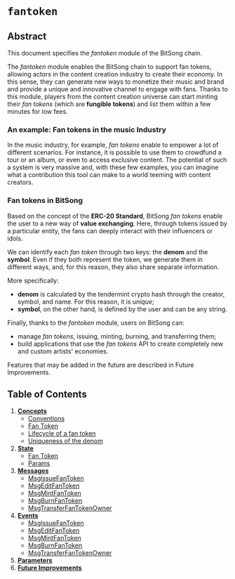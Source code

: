 # `fantoken`

## Abstract

This document specifies the _fantoken_ module of the BitSong chain.

The _fantoken_ module enables the BitSong chain to support fan tokens, allowing actors in the content creation industry to create their economy. In this sense, they can generate new ways to monetize their music and brand and provide a unique and innovative channel to engage with fans. Thanks to this module, players from the content creation universe can start minting their _fan tokens_ (which are **fungible tokens**) and list them within a few minutes for low fees.

### An example: Fan tokens in the music Industry

In the music industry, for example, _fan tokens_ enable to empower a lot of different scenarios. For instance, it is possible to use them to crowdfund a tour or an album, or even to access exclusive content. The potential of such a system is very massive and, with these few examples, you can imagine what a contribution this tool can make to a world teeming with content creators.

### Fan tokens in BitSong

Based on the concept of the **ERC-20 Standard**, BitSong _fan tokens_ enable the user to a new way of **value exchanging**. Here, through tokens issued by a particular entity, the fans can deeply interact with their influencers or idols.

We can identify each _fan token_ through two keys: the **denom** and the **symbol**.
Even if they both represent the token, we generate them in different ways, and, for this reason, they also share separate information.

More specifically:

- **denom** is calculated by the tendermint crypto hash through the creator, symbol, and name. For this reason, it is _unique_;
- **symbol**, on the other hand, is defined by the user and can be any string.

Finally, thanks to the _fantoken_ module, users on BitSong can:

- manage _fan tokens_, issuing, minting, burning, and transferring them;
- build applications that use the _fan tokens_ API to create completely new and custom artists' economies.

Features that may be added in the future are described in Future Improvements.

## Table of Contents

1. **[Concepts](01_concepts.md)**
   - [Conventions](01_concepts.md#Conventions)
   - [Fan Token](01_concepts.md#Fan-token)
   - [Lifecycle of a fan token](01_concepts.md#Lifecycle-of-a-fan-token)
   - [Uniqueness of the denom](01_concepts.md#Uniqueness-of-the-denom)
2. **[State](02_state.md)**
   - [Fan Token](02_state.md#FanToken)
   - [Params](02_state.md#Params)
     <!--
     State Transitions
     -->
     <!--
     Keeper
     -->
3. **[Messages](03_messages.md)**
   - [MsgIssueFanToken](03_messages.md#MsgIssueFanToken)
   - [MsgEditFanToken](03_messages.md#MsgEditFanToken)
   - [MsgMintFanToken](03_messages.md#MsgMintFanToken)
   - [MsgBurnFanToken](03_messages.md#MsgBurnFanToken)
   - [MsgTransferFanTokenOwner](03_messages.md#MsgTransferFanTokenOwner)
     <!--
     Begin-Block
     -->
     <!--
     End-Block
     -->
4. **[Events](04_events.md)**
   - [MsgIssueFanToken](04_events.md#MsgIssueFanToken)
   - [MsgEditFanToken](04_events.md#MsgEditFanToken)
   - [MsgMintFanToken](04_events.md#MsgMintFanToken)
   - [MsgBurnFanToken](04_events.md#MsgBurnFanToken)
   - [MsgTransferFanTokenOwner](04_events.md#MsgTransferFanTokenOwner)
5. **[Parameters](05_parameters.md)**
   <!--
   Test Cases
   -->
   <!--
   Benchmarks
   -->
6. **[Future Improvements](06_future_improvements.md)**
